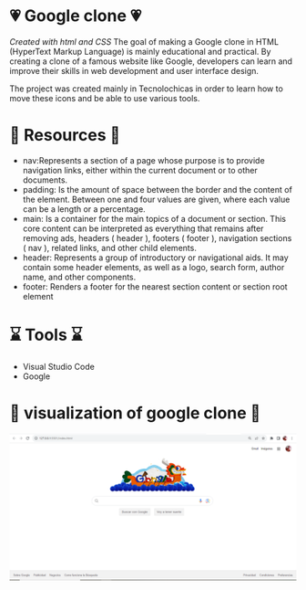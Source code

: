 # 💗 Google clone 💗 
*Created with html and CSS*
The goal of making a Google clone in HTML (HyperText Markup Language) is mainly educational and practical. By creating a clone of a famous website like Google, developers can learn and improve their skills in web development and user interface design.

The project was created mainly in Tecnolochicas in order to learn how to move these icons and be able to use various tools.

# 💎 Resources 💎
* nav:Represents a section of a page whose purpose is to provide navigation links, either within the current document or to other documents.
* padding: Is the amount of space between the border and the content of the element. Between one and four values are given, where each value can be a length or a percentage.
* main: Is a container for the main topics of a document or section. This core content can be interpreted as everything that remains after removing ads, headers ( header ), footers ( footer ), navigation sections ( nav ), related links, and other child elements.
* header: Represents a group of introductory or navigational aids. It may contain some header elements, as well as a logo, search form, author name, and other components.
* footer: Renders a footer for the nearest section content or section root element

# ⌛ Tools ⌛
* Visual Studio Code
* Google

# 🔎 visualization of google clone 🔎
![clone-google](https://github.com/EsmeGonzalez1758/Clon-de-Google/blob/ca2a8d77e9c65c949b0df6f9453611c2af33c75a/images/VisualizacionGoogle.PNG)
